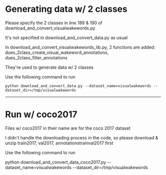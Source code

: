 # Generating data w/ 2 classes

Please specify the 2 classes in line 189 & 190 of download_and_convert_visualwakewords.py

It's not specified in download_and_convert_data.py as usual

In download_and_convert_visualwakewords_lib.py, 2 functions are added: dues_2class_create_visual_wakeword_annotations, dues_2class_filter_annotations

They're used to generate data w/ 2 classes

Use the following command to run

`python download_and_convert_data.py --dataset_name=visualwakewords --dataset_dir=/tmp/visualwakewords`

----------------
# Run w/ coco2017

Files w/ coco2017 in their name are for the coco 2017 dataset

I didn't handle the downloading process in the code, so please download & unzip train2017, val2017, annotationstrainval2017 first

Use the following command to run

python download_and_convert_data_coco2017.py --dataset_name=visualwakewords --dataset_dir=/tmp/visualwakewords
